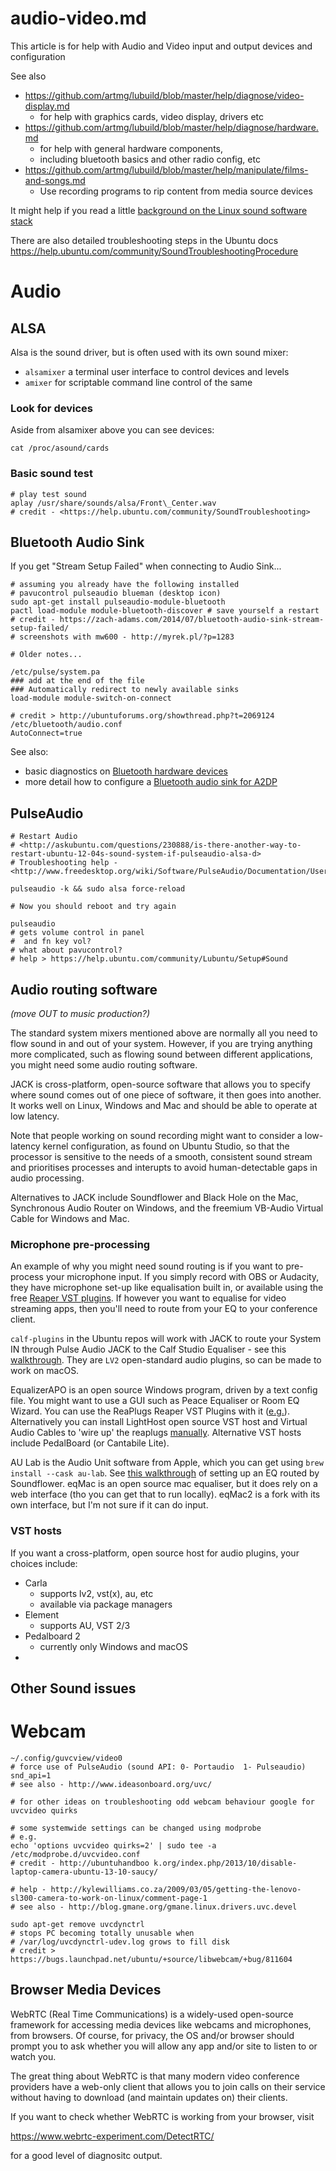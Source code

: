 audio-video.md
==============

This article is for help with Audio and Video input and output devices and configuration

See also

* <https://github.com/artmg/lubuild/blob/master/help/diagnose/video-display.md>
	* for help with graphics cards, video display, drivers etc
* <https://github.com/artmg/lubuild/blob/master/help/diagnose/hardware.md>
	* for help with general hardware components, 
	* including bluetooth basics and other radio config, etc
* <https://github.com/artmg/lubuild/blob/master/help/manipulate/films-and-songs.md>
    * Use recording programs to rip content from media source devices

It might help if you read a little [background on the Linux sound software stack](https://github.com/artmg/lubuild/blob/master/help/understand/about-Sound-software-in-Ubuntu.md)

There are also detailed troubleshooting steps in the Ubuntu docs <https://help.ubuntu.com/community/SoundTroubleshootingProcedure>


# Audio

## ALSA

Alsa is the sound driver, 
but is often used with its own sound mixer:

* `alsamixer` a terminal user interface to control devices and levels
* `amixer` for scriptable command line control of the same

### Look for devices

Aside from alsamixer above you can see devices:

`cat /proc/asound/cards`

### Basic sound test

```
# play test sound
aplay /usr/share/sounds/alsa/Front\_Center.wav
# credit - <https://help.ubuntu.com/community/SoundTroubleshooting>
```

## Bluetooth Audio Sink

If you get \"Stream Setup Failed\" when connecting to Audio Sink\...

```
# assuming you already have the following installed
# pavucontrol pulseaudio blueman (desktop icon)
sudo apt-get install pulseaudio-module-bluetooth
pactl load-module module-bluetooth-discover # save yourself a restart
# credit - https://zach-adams.com/2014/07/bluetooth-audio-sink-stream-setup-failed/
# screenshots with mw600 - http://myrek.pl/?p=1283

# Older notes...

/etc/pulse/system.pa
### add at the end of the file
### Automatically redirect to newly available sinks
load-module module-switch-on-connect

# credit > http://ubuntuforums.org/showthread.php?t=2069124
/etc/bluetooth/audio.conf
AutoConnect=true
```

See also:

* basic diagnostics on [Bluetooth hardware devices](hardware.md#Bluetooth%20devices)
* more detail how to configure a [Bluetooth audio sink for A2DP](https://github.com/artmg/MuGammaPi/wiki/bluetooth-audio-sink)

## PulseAudio

```
# Restart Audio
# <http://askubuntu.com/questions/230888/is-there-another-way-to-restart-ubuntu-12-04s-sound-system-if-pulseaudio-alsa-d>
# Troubleshooting help - <http://www.freedesktop.org/wiki/Software/PulseAudio/Documentation/User/PerfectSetup/>

pulseaudio -k && sudo alsa force-reload

# Now you should reboot and try again
```

```
pulseaudio
# gets volume control in panel
#  and fn key vol?
# what about pavucontrol?
# help > https://help.ubuntu.com/community/Lubuntu/Setup#Sound
```


## Audio routing software

_(move OUT to music production?)_

The standard system mixers mentioned above 
are normally all you need to flow sound in and out 
of your system. However, if you are trying 
anything more complicated, such as flowing sound 
between different applications, you might 
need some audio routing software. 

JACK is cross-platform, open-source software 
that allows you to specify where sound comes out of 
one piece of software, it then goes into another. 
It works well on Linux, Windows and Mac 
and should be able to operate at low latency. 

Note that people working on sound recording 
might want to consider a low-latency kernel 
configuration, as found on Ubuntu Studio, 
so that the processor is sensitive to the needs 
of a smooth, consistent sound stream and 
prioritises processes and interupts 
to avoid human-detectable gaps in audio processing. 

Alternatives to JACK include Soundflower and Black Hole on the Mac, Synchronous Audio Router on Windows, and the freemium VB-Audio Virtual Cable for Windows and Mac. 

### Microphone pre-processing

An example of why you might need sound routing is 
if you want to pre-process your microphone input. 
If you simply record with OBS or Audacity, they 
have microphone set-up like equalisation built in, 
or available using the free [Reaper VST plugins](https://reaper.fm/reaplugs). 
If however you want to equalise for video streaming apps, then you'll need to route from your EQ to your conference client. 

`calf-plugins` in the Ubuntu repos will work with JACK 
to route your System IN through Pulse Audio JACK to 
the Calf Studio Equaliser - see this [walkthrough](https://medium.com/@kaerumy/ubuntu-linux-high-quality-sound-processing-5be177c556a0). They are `LV2` open-standard audio plugins, so can be made to work on macOS. 

EqualizerAPO is an open source Windows program, 
driven by a text config file. You might want to use a 
GUI such as Peace Equaliser or Room EQ Wizard. 
You can use the ReaPlugs Reaper VST Plugins with it ([e.g.](https://antlionaudio.com/blogs/news/removing-background-noise-with-equalizer-apo-and-reapers-reafir)). Alternatively you can install LightHost open source VST host and Virtual Audio Cables to 'wire up' the reaplugs [manually](https://antlionaudio.com/blogs/news/sound-booster-and-noise-reduction-for-pc-light-host-and-reaper). Alternative VST hosts include PedalBoard (or Cantabile Lite).

AU Lab is the Audio Unit software from Apple, 
which you can get using `brew install --cask au-lab`. 
See [this walkthrough](http://osxdaily.com/2012/05/18/equalizer-for-all-audio-mac-os-x/) of setting up an EQ routed by Soundflower. 
eqMac is an open source mac equaliser, but it 
does rely on a web interface (tho you can get that to run locally). eqMac2 is a fork with its own interface, but I'm not sure if it can do input.

### VST hosts

If you want a cross-platform, open source 
host for audio plugins, your choices include:

* Carla
	* supports lv2, vst(x), au, etc
	* available via package managers
* Element
	* supports AU, VST 2/3
* Pedalboard 2
	* currently only Windows and macOS
* 


## Other Sound issues


# Webcam


```
~/.config/guvcview/video0
# force use of PulseAudio (sound API: 0- Portaudio  1- Pulseaudio)
snd_api=1
# see also - http://www.ideasonboard.org/uvc/

# for other ideas on troubleshooting odd webcam behaviour google for
uvcvideo quirks 

# some systemwide settings can be changed using modprobe
# e.g. 
echo 'options uvcvideo quirks=2' | sudo tee -a /etc/modprobe.d/uvcvideo.conf
# credit - http://ubuntuhandboo k.org/index.php/2013/10/disable-laptop-camera-ubuntu-13-10-saucy/

# help - http://kylewilliams.co.za/2009/03/05/getting-the-lenovo-sl300-camera-to-work-on-linux/comment-page-1
# see also - http://blog.gmane.org/gmane.linux.drivers.uvc.devel

sudo apt-get remove uvcdynctrl
# stops PC becoming totally unusable when 
# /var/log/uvcdynctrl-udev.log grows to fill disk
# credit > https://bugs.launchpad.net/ubuntu/+source/libwebcam/+bug/811604
```

## Browser Media Devices

WebRTC (Real Time Communications) is a widely-used 
open-source framework for accessing media devices 
like webcams and microphones, from browsers. 
Of course, for privacy, the OS and/or browser 
should prompt you to ask whether you will allow 
any app and/or site to listen to or watch you. 

The great thing about WebRTC is that many 
modern video conference providers 
have a web-only client that allows you to join calls 
on their service without having to download 
(and maintain updates on) their clients. 

If you want to check whether WebRTC is working 
from your browser, visit

https://www.webrtc-experiment.com/DetectRTC/

for a good level of diagnositc output.
